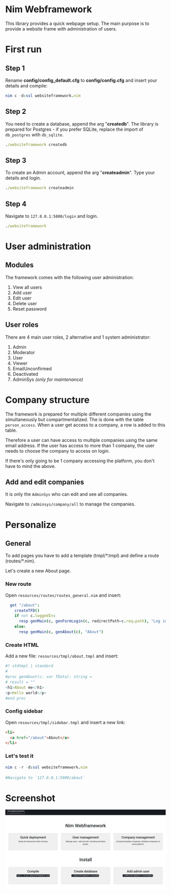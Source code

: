 # Nim Webframework

This library provides a quick webpage setup. The main purpose is to provide a website frame with administration of users.

# First run

## Step 1
Rename **config/config_default.cfg** to **config/config.cfg** and insert your details and compile:

```nim
nim c -d:ssl websiteframework.nim
```

## Step 2
You need to create a database, append the arg "**createdb**". The library is prepared for Postgres - if you prefer SQLite, replace the import of `db_postgres` with `db_sqlite`.

```nim
./websiteframework createdb
```

## Step 3
To create an Admin account, append the arg "**createadmin**". Type your details and login.

```nim
./websiteframework createadmin
```

## Step 4
Navigate to `127.0.0.1:5000/login` and login.

```nim
./websiteframework
```

# User administration

## Modules
The framework comes with the following user administration:
1. View all users
2. Add user
3. Edit user
4. Delete user
5. Reset password

## User roles
There are 4 main user roles, 2 alternative and 1 system administrator:
1. Admin
2. Moderator
3. User
4. Viewer
5. EmailUnconfirmed
6. Deactivated
7. AdminSys *(only for maintenance)*

# Company structure
The framework is prepared for multiple different companies using the simultaneously but compartmentalized. The is done with the table `person_access`. When a user get access to a company, a row is added to this table.

Therefore a user can have access to multiple companies using the same email address. If the user has access to more than 1 company, the user needs to choose the company to access on login.

If there's only going to be 1 company accessing the platform, you don't have to mind the above.


## Add and edit companies
It is only the `AdminSys` who can edit and see all companies.

Navigate to `/adminsys/company/all` to manage the companies.


# Personalize

## General

To add pages you have to add a template (tmpl/\*.tmpl) and define a route (routes/\*.nim).

Let's create a new About page.

### New route

Open `resources/routes/routes_general.nim` and insert:
```nim
  get "/about":
    createTFD()
    if not c.loggedIn:
      resp genMain(c, genFormLogin(c, redirectPath=c.req.path), "Log in")
    else:
      resp genMain(c, genAbout(c), "About")
```

### Create HTML

Add a new file: `resources/tmpl/about.tmpl` and insert:
```nim
#? stdtmpl | standard
#
#proc genAbout(c: var TData): string =
# result = ""
<h1>About me</h1>
<p>Hello world</p>
#end proc
```

### Config sidebar

Open `resources/tmpl/sidebar.tmpl` and insert a new link:
```HTML
<li>
  <a href="/about">About</a>
</li>
```

### Let's test it

```nim
nim c -r -d:ssl websiteframework.nim

#Navigate to `127.0.0.1:5000/about`
```

# Screenshot
![logo](/public/images/screenshots/screen1.png)
